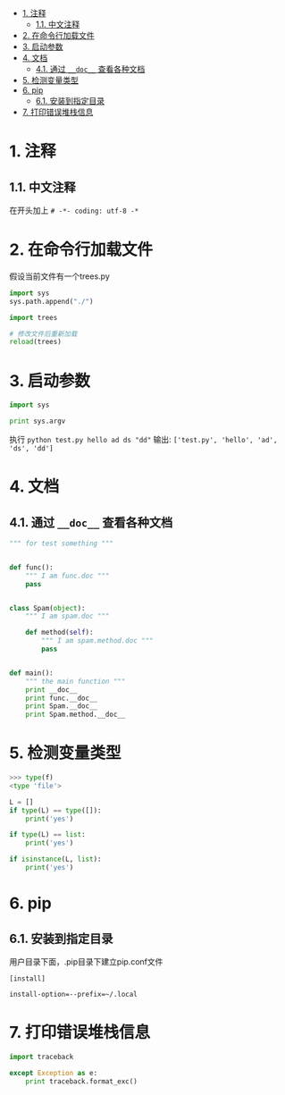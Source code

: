 <!-- TOC -->

- [1. 注释](#1-注释)
    - [1.1. 中文注释](#11-中文注释)
- [2. 在命令行加载文件](#2-在命令行加载文件)
- [3. 启动参数](#3-启动参数)
- [4. 文档](#4-文档)
    - [4.1. 通过 `__doc__` 查看各种文档](#41-通过-__doc__-查看各种文档)
- [5. 检测变量类型](#5-检测变量类型)
- [6. pip](#6-pip)
    - [6.1. 安装到指定目录](#61-安装到指定目录)
- [7. 打印错误堆栈信息](#7-打印错误堆栈信息)

<!-- /TOC -->


# 1. 注释

## 1.1. 中文注释

在开头加上 `# -*- coding: utf-8 -*`



# 2. 在命令行加载文件

假设当前文件有一个trees.py

```py
import sys
sys.path.append("./")

import trees

# 修改文件后重新加载
reload(trees)
```


# 3. 启动参数

```python
import sys

print sys.argv
```

执行 `python test.py hello ad ds "dd"`
输出: `['test.py', 'hello', 'ad', 'ds', 'dd']`


# 4. 文档

## 4.1. 通过 `__doc__` 查看各种文档

```py
""" for test something """


def func():
    """ I am func.doc """
    pass


class Spam(object):
    """ I am spam.doc """

    def method(self):
        """ I am spam.method.doc """
        pass


def main():
    """ the main function """
    print __doc__
    print func.__doc__
    print Spam.__doc__
    print Spam.method.__doc__
```





# 5. 检测变量类型

```python
>>> type(f)
<type 'file'>
```

```python
L = []
if type(L) == type([]):
	print('yes')

if type(L) == list:
	print('yes')

if isinstance(L, list):
	print('yes')
```



# 6. pip

## 6.1. 安装到指定目录

用户目录下面，.pip目录下建立pip.conf文件

```
[install]

install-option=--prefix=~/.local
```



# 7. 打印错误堆栈信息

```python
import traceback

except Exception as e:
    print traceback.format_exc()
```


